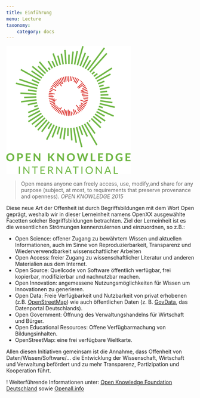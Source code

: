 ```yaml
---
title: Einführung
menu: Lecture
taxonomy:
    category: docs
---
```


![](okf.png)
> Open means anyone can freely access, use, modify,and share for any purpose (subject, at most, to requirements that preserve provenance and openness).
> <cite>OPEN KNOWLEDGE 2015</cite>

Diese neue Art der Offenheit ist durch Begriffsbildungen mit dem Wort Open geprägt, weshalb wir in dieser Lerneinheit namens OpenXX ausgewählte Facetten solcher Begriffsbildungen betrachten.
Ziel der Lerneinheit ist es die wesentlichen Strömungen kennenzulernen und einzuordnen, so z.B.:
* Open Science: offener Zugang zu bewährtem Wissen und aktuellen Informationen, auch im Sinne von Reproduzierbarkeit, Transparenz und Wiederverwendbarkeit wissenschaftlicher Arbeiten
* Open Access: freier Zugang zu wissenschaftlicher Literatur und anderen Materialien aus dem Internet.
* Open Source: Quellcode von Software öffentlich verfügbar, frei kopierbar, modifizierbar und nachnutzbar machen.
* Open Innovation: angemessene Nutzungsmöglichkeiten für Wissen um Innovationen zu generieren.
* Open Data: Freie Verfügbarkeit und Nutzbarkeit von privat erhobenen (z.B. [OpenStreetMap](https://www.openstreetmap.de/)) wie auch öffentlichen Daten (z. B. [GovData](https://www.govdata.de/), das Datenportal Deutschlands).
* Open Government: Öffnung des Verwaltungshandelns für Wirtschaft und Bürger.
* Open Educational Resources: Offene Verfügbarmachung von Bildungsinhalten.
* OpenStreetMap: eine frei verfügbare Weltkarte.

Allen diesen Initiativen gemeinsam ist die Annahme, dass Offenheit von Daten/Wissen/Software/… die Entwicklung der Wissenschaft, Wirtschaft und Verwaltung befördert und zu mehr Transparenz, Partizipation und Kooperation führt.

! Weiterführende Informationen unter: [Open Knowledge Foundation Deutschland](https://okfn.de/) sowie [Openall.info](http://openall.info/open-culture-offene-kultur/open-knowledge/definition/)

